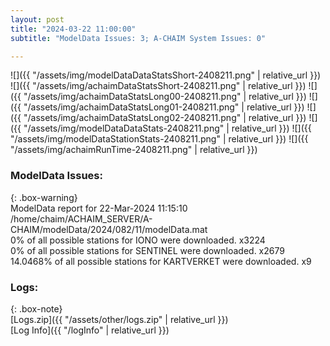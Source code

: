 ```yaml
---
layout: post
title: "2024-03-22 11:00:00"
subtitle: "ModelData Issues: 3; A-CHAIM System Issues: 0"

---
```


![]({{ "/assets/img/modelDataDataStatsShort-2408211.png" | relative_url }})
![]({{ "/assets/img/achaimDataStatsShort-2408211.png" | relative_url }})
![]({{ "/assets/img/achaimDataStatsLong00-2408211.png" | relative_url }})
![]({{ "/assets/img/achaimDataStatsLong01-2408211.png" | relative_url }})
![]({{ "/assets/img/achaimDataStatsLong02-2408211.png" | relative_url }})
![]({{ "/assets/img/modelDataDataStats-2408211.png" | relative_url }})
![]({{ "/assets/img/modelDataStationStats-2408211.png" | relative_url }})
![]({{ "/assets/img/achaimRunTime-2408211.png" | relative_url }})


### ModelData Issues:  
  
{: .box-warning}  
 ModelData report for 22-Mar-2024 11:15:10   
 /home/chaim/ACHAIM_SERVER/A-CHAIM/modelData/2024/082/11/modelData.mat   
 0% of all possible stations for IONO were downloaded. x3224   
 0% of all possible stations for SENTINEL were downloaded. x2679   
 14.0468% of all possible stations for KARTVERKET were downloaded. x9   
  


### Logs:  
  
{: .box-note}  
[Logs.zip]({{ "/assets/other/logs.zip" | relative_url }})  
[Log Info]({{ "/logInfo" | relative_url }})  
